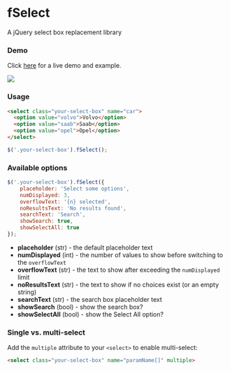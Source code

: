 # fSelect
A jQuery select box replacement library 

### Demo
Click [here](https://jsfiddle.net/xpvt214o/785263/) for a live demo and example.



<img src="https://image.ibb.co/g7AcFU/Capture54.png"  />

### Usage
```html
<select class="your-select-box" name="car">
  <option value="volvo">Volvo</option>
  <option value="saab">Saab</option>
  <option value="opel">Opel</option>
</select>
```
```javascript
$('.your-select-box').fSelect();
```

### Available options

```javascript
$('.your-select-box').fSelect({
    placeholder: 'Select some options',
    numDisplayed: 3,
    overflowText: '{n} selected',
    noResultsText: 'No results found',
    searchText: 'Search',
    showSearch: true,
    showSelectAll: true
});
```

* **placeholder** (str) - the default placeholder text
* **numDisplayed** (int) - the number of values to show before switching to the `overflowText`
* **overflowText** (str) - the text to show after exceeding the `numDisplayed` limit
* **noResultsText** (str) - the text to show if no choices exist (or an empty string)
* **searchText** (str) - the search box placeholder text
* **showSearch** (bool) - show the search box?
* **showSelectAll** (bool) - show the Select All option?

### Single vs. multi-select

Add the `multiple` attribute to your `<select>` to enable multi-select:

```html
<select class="your-select-box" name="paramName[]" multiple>
```
